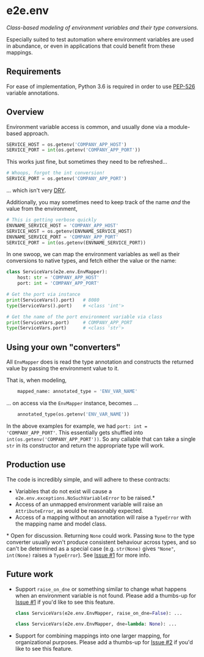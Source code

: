 # e2e.env

_Class-based modeling of environment variables and their type conversions._

Especially suited to test automation where environment variables are used in
abundance, or even in applications that could benefit from these mappings.

## Requirements

For ease of implementation, Python 3.6 is required in order to use
[PEP-526](https://www.python.org/dev/peps/pep-0526/) variable
annotations.

## Overview

Environment variable access is common, and usually done via a module-based
approach.

```python
SERVICE_HOST = os.getenv('COMPANY_APP_HOST')
SERVICE_PORT = int(os.getenv('COMPANY_APP_PORT'))
```

This works just fine, but sometimes they need to be refreshed...

```python
# Whoops, forgot the int conversion!
SERVICE_PORT = os.getenv('COMPANY_APP_PORT')
```

... which isn't very [DRY](https://en.wikipedia.org/wiki/Don%27t_repeat_yourself).

Additionally, you may sometimes need to keep track of the name _and_ the value from the environment,

```python
# This is getting verbose quickly
ENVNAME_SERVICE_HOST = 'COMPANY_APP_HOST'
SERVICE_HOST = os.getenv(ENVNAME_SERVICE_HOST)
ENVNAME_SERVICE_PORT = 'COMPANY_APP_PORT'
SERVICE_PORT = int(os.getenv(ENVNAME_SERVICE_PORT))
```

In one swoop, we can map the environment variables as well as their
conversions to native types, and fetch either the value or the name:

```python
class ServiceVars(e2e.env.EnvMapper):
    host: str = 'COMPANY_APP_HOST'
    port: int = 'COMPANY_APP_PORT'

# Get the port via instance
print(ServiceVars().port)   # 8080
type(ServiceVars().port)    # <class 'int'>

# Get the name of the port environment variable via class
print(ServiceVars.port)     # COMPANY_APP_PORT
type(ServiceVars.port)      # <class 'str'>
```

## Using your own "converters"

All `EnvMapper` does is read the type annotation and constructs the returned
value by passing the environment value to it.

That is, when modeling,
```python
    mapped_name: annotated_type = 'ENV_VAR_NAME'
```
... on access via the `EnvMapper` instance, becomes ...
```python
    annotated_type(os.getenv('ENV_VAR_NAME'))
```

In the above examples for example, we had `port: int = 'COMPANY_APP_PORT'`.
This essentially gets shuffled into `int(os.getenv('COMPANY_APP_PORT'))`. So
any callable that can take a single `str` in its constructor and return the
appropriate type will work.

## Production use

The code is incredibly simple, and will adhere to these contracts:

- Variables that do not exist will cause a
  `e2e.env.exceptions.NoSuchVariableError` to be raised.\*
- Access of an unmapped environment variable will raise an `AttributeError`, as
  would be reasonably expected.
- Access of a mapping without an annotation will raise a `TypeError` with the
  mapping name and model class.

\* Open for discussion. Returning `None` could work. Passing `None` to the type
converter usually won't produce consistent behaviour across types, and so can't
be determined as a special case (e.g. `str(None)` gives `"None"`, `int(None)`
raises a `TypeError`). See
[Issue #1](https://github.com/nickroeker/e2e.env/issues/1) for more info.

## Future work

- Support `raise_on_dne` or something similar to change what happens when an
  environment variable is not found. Please add a thumbs-up for
  [Issue #1](https://github.com/nickroeker/e2e.env/issues/1) if you'd like to
  see this feature.
    ```python
    class ServiceVars(e2e.env.EnvMapper, raise_on_dne=False): ...
    ```
    ```python
    class ServiceVars(e2e.env.EnvMapper, dne=lambda: None): ...
    ```
- Support for combining mappings into one larger mapping, for organizational
  purposes. Please add a thumbs-up for
  [Issue #2](https://github.com/nickroeker/e2e.env/issues/2) if you'd like to
  see this feature.